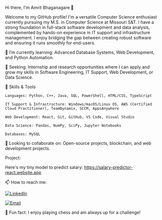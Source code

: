 Hi there, I'm Amrit Bhaganagare 👋

Welcome to my GitHub profile! I'm a versatile Computer Science enthusiast currently pursuing my M.S. in Computer Science at Missouri S&T. I have a strong foundation in full-stack software development and data analysis, complemented by hands-on experience in IT support and infrastructure management. I enjoy bridging the gap between creating robust software and ensuring it runs smoothly for end-users.

🌱 I’m currently learning: Advanced Database Systems, Web Development, and Python Automation.

💼 Seeking: Internship and research opportunities where I can apply and grow my skills in Software Engineering, IT Support, Web Development, or Data Science.

🚀 Skills & Tools

    Languages: Python, C++, Java, SQL, PowerShell, HTML/CSS, TypeScript

    IT Support & Infrastructure: Windows/macOS/Linux OS, AWS (Certified Cloud Practitioner), TeamDynamix, SCCM, AppsAnywhere

    Web Development: React, Git, GitHub, VS Code, Visual Studio

    Data Science: Pandas, NumPy, SciPy, Jupyter Notebooks

    Databases: MySQL


👯 Looking to collaborate on: Open-source projects, blockchain, and web development projects.

Project:

Here's my tiny model to predict salary: https://salary-predictor-react.website.app

📫 How to reach me:

[![LinkedIn](https://img.shields.io/badge/-LinkedIn-blue?style=flat&logo=Linkedin&logoColor=white)](https://www.linkedin.com/in/amrit-bhaganagare/)

[![Email](https://img.shields.io/badge/Email-08amrit@gmail.com-red)](mailto:08amrit@gmail.com) 

💬 Fun fact: I enjoy playing chess and am always up for a challenge!
